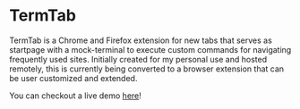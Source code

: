 # TermTab

TermTab is a  Chrome and Firefox extension for new tabs that serves as startpage with a mock-terminal to execute custom commands for navigating frequently used sites. Initially created for my personal use and hosted remotely, this is currently being converted to a browser extension that can be user customized and extended.

You can checkout a live demo [here](https://fernandonunez.io/sub/startpage/)!
